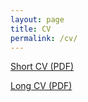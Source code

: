```yaml
---
layout: page
title: CV
permalink: /cv/
---
```


<a href="https://github.com/zinked/zinked.github.io/blob/master/folder/CV/CV_Short.pdf" target="_blank">Short CV (PDF)</a>

<a href="https://github.com/zinked/zinked.github.io/blob/master/folder/CV/CV_Long.pdf" target="_blank">Long CV (PDF)</a>
